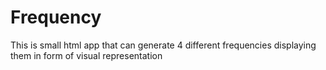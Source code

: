 # Frequency
This is  small html app that can generate 4 different frequencies displaying them in form of visual representation 
